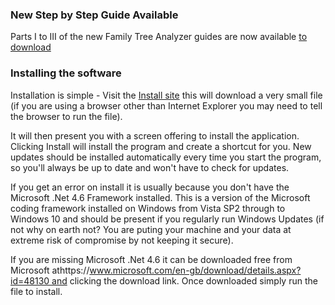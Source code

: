 ### New Step by Step Guide Available

Parts I to III of the new Family Tree Analyzer guides are now available [to download](http://www.ftanalyzer.com/guides)

### Installing the software

Installation is simple - Visit the [Install site](http://ftanalyzer.com/install) this will download a very small file (if you are using a browser other than Internet Explorer you may need to tell the browser to run the file).

It will then present you with a screen offering to install the application. Clicking Install will install the program and create a shortcut for you. New updates should be installed automatically every time you start the program, so you'll always be up to date and won't have to check for updates.

If you get an error on install it is usually because you don't have the Microsoft .Net 4.6 Framework installed. This is a version of the Microsoft coding framework installed on Windows from Vista SP2 through to Windows 10 and should be present if you regularly run Windows Updates (if not why on earth not? You are puting your machine and your data at extreme risk of compromise by not keeping it secure).

If you are missing Microsoft .Net 4.6 it can be downloaded free from Microsoft athttps://www.microsoft.com/en-gb/download/details.aspx?id=48130 and clicking the download link. Once downloaded simply run the file to install.
